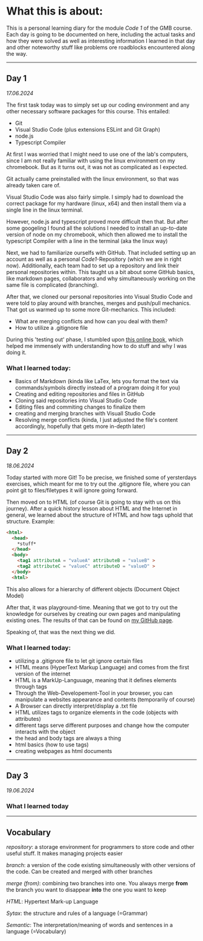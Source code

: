 # What this is about:
This is a personal learning diary for the module *Code 1* of the GMB course. Each day is going to be documented on here, including the actual tasks and how they were solved as well as interesting information I learned in that day and other noteworthy stuff like problems ore roadblocks encountered along the way.

---
## Day 1
*17.06.2024*

The first task today was to simply set up our coding environment and any other necessary software packages for this course. This entailed:

- Git
- Visual Studio Code (plus extensions ESLint and Git Graph)
- node.js
- Typescript Compiler
  
At first I was worried that I might need to use one of the lab's computers, since I am not really familiar with using the linux environment on my chromebook. But as it turns out, it was not as complicated as I expected. 

Git actually came preinstalled with the linux environment, so that was already taken care of. 


Visual Studio Code was also fairly simple. I simply had to download the correct package for my hardware (linux, x64) and then install them via a single line in the linux terminal.

However, node.js and typescript proved more difficult then that. But after some googeling I found all the solutions I needed to install an up-to-date version of node on my chromebook, which then allowed me to install the typescript Compiler with a line in the terminal (aka the linux way)

Next, we had to familiarize ourselfs with GitHub. That included setting up an account as well as a personal *Code1*-Repository (which we are in right now). Additionally, each team had to set up a repository and link their personal repositories within. This taught us a bit about some GitHub basics, like markdown pages, collaborators and why simultaneously working on the same file is complicated (branching).

After that, we cloned our personal repositories into Visual Studio Code and were told to play around with branches, merges and push/pull mechanics. That got us warmed up to some more Git-mechanics. This included:

- What are merging conflicts and how can you deal with them?
- How to utilize a .gitignore file

During this 'testing out' phase, I stumbled upon [this online book](https://git-scm.com/book/en/v2), which helped me immensely with understanding how to do stuff and why I was doing it.

### What I learned today:

- Basics of Markdown (kinda like LaTex, lets you format the text via commands/symbols directly instead of a program doing it for you)
- Creating and editing repositories and files in GitHub
- Cloning said repositories into Visual Studio Code
- Editing files and commiting changes to finalize them
- creating and merging branches with Visuall Studio Code
- Resolving merge conflicts (kinda, I just adjusted the file's content accordingly, hopefully that gets more in-depth later)

---
## Day 2
*18.06.2024*

Today started with more Git! To be precise, we finished some of yersterdays exercises, which meant for me to try out the .gitignore file, where you can point git to files/filetypes it will ignore going forward. 

Then moved on to HTML (of course Git is going to stay with us on this journey). After a quick history lesson about HTML and the Internet in general, we learned about the structure of HTML and how tags uphold that structure. Example:

```html
<html>
  <head>
    *stuff*
  </head>
  <body>
    <tag1 attributeA = "valueA" attributeB = "valueB" >
    <tag2 attributeC = "valueC" attributeD = "valueD" >
  </body>
  <html>
```  

This also allows for a hierarchy of different objects (Document Object Model)

After that, it was playground-time. Meaning that we got to try out the knowledge for ourselves by creating our own pages and manipulating existing ones. The results of that can be found on [my GitHub page](index.html).

Speaking of, that was the next thing we did.



### What I learned today:

- utilizing a .gitignore file to let git ignore certain files
- HTML means (HyperText Markup Language) and comes from the first version of the internet
- HTML is a MarkUp-Languuage, meaning that it defines elements through tags
- Through the Web-Developement-Tool in your browser, you can manipulate a websites appearance and contents (temporarily of course)
- A Browser can directly interpret/display a .txt file
- HTML utilizes tags to organize elements in the code (objects with attributes)
- different tags serve different purposes and change how the computer interacts with the object
- the head and body tags are always a thing
- html basics (how to use tags)
- creating webpages as html documents

---
## Day 3
*19.06.2024*

### What I learned today

---
## **Vocabulary**

*repository*: a storage environment for programmers to store code and other useful stuff. It makes managing projects easier

*branch*: a version of the code existing simultaneously with other versions of the code. Can be created and merged with other branches 

*merge (from)*: combining two branches into one. You always merge **from** the branch you want to disappear **into** the one you want to keep

*HTML*: Hypertext Mark-up Language

*Sytax*: the structure and rules of a language (=Grammar)

*Semantic*: The interpretation/meaning of words and sentences in a language (=Vocabulary)
